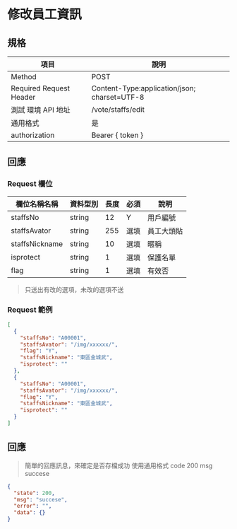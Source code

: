 # 修改員工資訊

## 規格

| 項目                    | 說明                                         |
| ----------------------- | -------------------------------------------- |
| Method                  | POST                                         |
| Required Request Header | Content-Type:application/json; charset=UTF-8 |
| 測試 環境 API 地址      | /vote/staffs/edit                            |
| 通用格式                | 是                                           |
| authorization           | Bearer { token }                             |

## 回應

### Request 欄位

| 欄位名稱名稱   | 資料型別 | 長度 | 必須 | 說明       |
| -------------- | -------- | ---- | ---- | ---------- |
| staffsNo       | string   | 12   | Y    | 用戶編號   |
| staffsAvator   | string   | 255  | 選填    | 員工大頭貼 |
| staffsNickname | string   | 10   | 選填    | 暱稱       |
| isprotect      | string   | 1    | 選填    | 保護名單   |
| flag           | string   | 1    | 選填    | 有效否     |

> 只送出有改的選項，未改的選項不送

### Request 範例

```json
[
  {
    "staffsNo": "A00001",
    "staffsAvator": "/img/xxxxxx/",
    "flag": "Y",
    "staffsNickname": "東區金城武",
    "isprotect": ""
  },
  {
    "staffsNo": "A00001",
    "staffsAvator": "/img/xxxxxx/",
    "flag": "Y",
    "staffsNickname": "東區金城武",
    "isprotect": ""
  }
]
```

## 回應

> 簡單的回應訊息，來確定是否存檔成功
> 使用通用格式 code 200 msg succese

```json
{
  "state": 200,
  "msg": "succese",
  "error": "",
  "data": {}
}
```

